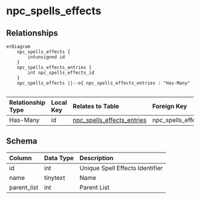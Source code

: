 # npc_spells_effects

## Relationships

```mermaid
erDiagram
    npc_spells_effects {
        intunsigned id
    }
    npc_spells_effects_entries {
        int npc_spells_effects_id
    }
    npc_spells_effects ||--o{ npc_spells_effects_entries : "Has-Many"


```


| Relationship Type | Local Key | Relates to Table | Foreign Key |
| :--- | :--- | :--- | :--- |
| Has-Many | id | [npc_spells_effects_entries](../../schema/npcs/npc_spells_effects_entries.md) | npc_spells_effects_id |


## Schema

| Column | Data Type | Description |
| :--- | :--- | :--- |
| id | int | Unique Spell Effects Identifier |
| name | tinytext | Name |
| parent_list | int | Parent List |

